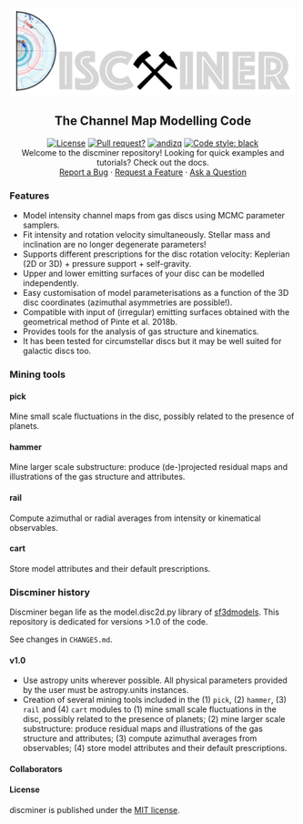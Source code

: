 <p align="center">
<img src="https://raw.githubusercontent.com/andizq/andizq.github.io/master/discminer/discminer_logo.jpeg" width="500" height="" ></p>

<h2 align="center">The Channel Map Modelling Code</h2>

<div align="center">
<a href="https://github.com/andizq/discminer/blob/main/LICENSE"><img alt="License" src="https://img.shields.io/badge/license-MIT-FEE440.svg?style=for-the-badge"></a>
<a href="https://github.com/andizq/discminer/pulls"><img alt="Pull request?" src="https://img.shields.io/badge/Become%20a-miner%20%e2%9a%92-00BBF9.svg?style=for-the-badge"></a>
<a href="https://github.com/andizq"><img alt="andizq" src="https://img.shields.io/badge/with%20%e2%99%a1%20by-andizq-ff1414.svg?style=for-the-badge"></a>
<a href="https://github.com/psf/black"><img alt="Code style: black" src="https://img.shields.io/badge/code%20style-black-000000.svg?style=for-the-badge"></a>
</div>


<div align="center">
  Welcome to the discminer repository! Looking for quick examples and tutorials? Check out the docs.
  <br />
  <a href="https://github.com/andizq/discminer/issues/new?assignees=&labels=bug&title=bug%3A+">Report a Bug</a>
  ·
  <a href="https://github.com/andizq/discminer/issues/new?assignees=&labels=enhancement&title=feature%3A+">Request a Feature</a>
  ·
  <a href="https://github.com/andizq/discminer/issues/new?assignees=&labels=question&title=question%3A+">Ask a Question</a>
</div>


### Features

- Model intensity channel maps from gas discs using MCMC parameter samplers. 
- Fit intensity and rotation velocity simultaneously. Stellar mass and inclination are no longer degenerate parameters!
- Supports different prescriptions for the disc rotation velocity: Keplerian (2D or 3D) + pressure support + self-gravity.   
- Upper and lower emitting surfaces of your disc can be modelled independently.
- Easy customisation of model parameterisations as a function of the 3D disc coordinates (azimuthal asymmetries are possible!).
- Compatible with input of (irregular) emitting surfaces obtained with the geometrical method of Pinte et al. 2018b.
- Provides tools for the analysis of gas structure and kinematics.
- It has been tested for circumstellar discs but it may be well suited for galactic discs too.


### Mining tools

#### pick

Mine small scale fluctuations in the disc, possibly related to the presence of planets.

#### hammer

Mine larger scale substructure: produce (de-)projected residual maps and illustrations of the gas structure and attributes.

#### rail

Compute azimuthal or radial averages from intensity or kinematical observables.

#### cart

Store model attributes and their default prescriptions.


### Discminer history

Discminer began life as the model.disc2d.py library of [sf3dmodels](https://github.com/andizq/sf3dmodels). This repository is dedicated for versions >1.0 of the code. 

See changes in `CHANGES.md`.

#### v1.0

- Use astropy units wherever possible. All physical parameters provided by the user must be astropy.units instances.
- Creation of several mining tools included in the (1) `pick`, (2) `hammer`, (3) `rail` and (4) `cart` modules to (1) mine small scale fluctuations in the disc, possibly related to the presence of planets; (2) mine larger scale substructure: produce residual maps and illustrations of the gas structure and attributes; (3) compute azimuthal averages from observables; (4) store model attributes and their default prescriptions.  

#### Collaborators

#### License

discminer is published under the [MIT license](https://github.com/andizq/discminer/blob/main/LICENSE).